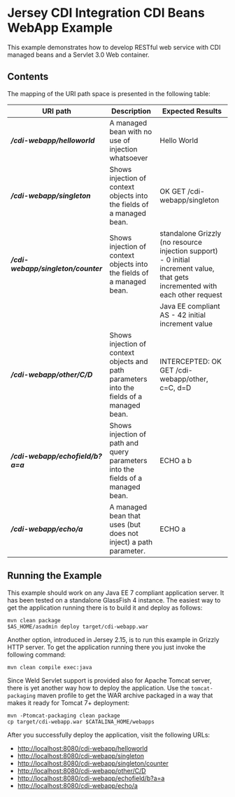 <!--

    DO NOT ALTER OR REMOVE COPYRIGHT NOTICES OR THIS HEADER.

    Copyright (c) 2015 Oracle and/or its affiliates. All rights reserved.

    The contents of this file are subject to the terms of either the GNU
    General Public License Version 2 only ("GPL") or the Common Development
    and Distribution License("CDDL") (collectively, the "License").  You
    may not use this file except in compliance with the License.  You can
    obtain a copy of the License at
    http://glassfish.java.net/public/CDDL+GPL_1_1.html
    or packager/legal/LICENSE.txt.  See the License for the specific
    language governing permissions and limitations under the License.

    When distributing the software, include this License Header Notice in each
    file and include the License file at packager/legal/LICENSE.txt.

    GPL Classpath Exception:
    Oracle designates this particular file as subject to the "Classpath"
    exception as provided by Oracle in the GPL Version 2 section of the License
    file that accompanied this code.

    Modifications:
    If applicable, add the following below the License Header, with the fields
    enclosed by brackets [] replaced by your own identifying information:
    "Portions Copyright [year] [name of copyright owner]"

    Contributor(s):
    If you wish your version of this file to be governed by only the CDDL or
    only the GPL Version 2, indicate your decision by adding "[Contributor]
    elects to include this software in this distribution under the [CDDL or GPL
    Version 2] license."  If you don't indicate a single choice of license, a
    recipient has the option to distribute your version of this file under
    either the CDDL, the GPL Version 2 or to extend the choice of license to
    its licensees as provided above.  However, if you add GPL Version 2 code
    and therefore, elected the GPL Version 2 license, then the option applies
    and therefore, elected the GPL Version 2 license, then the option applies
    only if the new code is made subject to such option by the copyright
    holder.

-->

Jersey CDI Integration CDI Beans WebApp Example
===============================================

This example demonstrates how to develop RESTful web service with CDI
managed beans and a Servlet 3.0 Web container.

Contents
--------

The mapping of the URI path space is presented in the following table:

URI path                              | Description                                                                                 | Expected Results
------------------------------------- | ------------------------------------------------------------------------------------------- | -------------------------------------------------------------------------------------------------------------------------------
**_/cdi-webapp/helloworld_**          | A managed bean with no use of injection whatsoever                                          | Hello World
**_/cdi-webapp/singleton_**           | Shows injection of context objects into the fields of a managed bean.                       | OK GET /cdi-webapp/singleton
**_/cdi-webapp/singleton/counter_**   | Shows injection of context objects into the fields of a managed bean.                       | standalone Grizzly (no resource injection support) - 0 initial increment value, that gets incremented with each other request
                                      |                                                                                             | Java EE compliant AS - 42 initial increment value
**_/cdi-webapp/other/C/D_**           | Shows injection of context objects and path parameters into the fields of a managed bean.   | INTERCEPTED: OK GET /cdi-webapp/other, c=C, d=D
**_/cdi-webapp/echofield/b?a=a_**     | Shows injection of path and query parameters into the fields of a managed bean.             | ECHO a b
**_/cdi-webapp/echo/a_**              | A managed bean that uses (but does not inject) a path parameter.                            | ECHO a

Running the Example
-------------------

This example should work on any Java EE 7 compliant application server.
It has been tested on a standalone GlassFish 4 instance. The easiest way
to get the application running there is to build it and deploy as
follows:

    mvn clean package
    $AS_HOME/asadmin deploy target/cdi-webapp.war

Another option, introduced in Jersey 2.15, is to run this example in
Grizzly HTTP server. To get the application running there you just
invoke the following command:

    mvn clean compile exec:java

Since Weld Servlet support is provided also for Apache Tomcat server,
there is yet another way how to deploy the application. Use the
`tomcat-packaging` maven profile to get the WAR archive packaged in a
way that makes it ready for Tomcat 7+ deployment:

    mvn -Ptomcat-packaging clean package
    cp target/cdi-webapp.war $CATALINA_HOME/webapps

After you successfully deploy the application, visit the following URLs:

-   <http://localhost:8080/cdi-webapp/helloworld>
-   <http://localhost:8080/cdi-webapp/singleton>
-   <http://localhost:8080/cdi-webapp/singleton/counter>
-   <http://localhost:8080/cdi-webapp/other/C/D>
-   <http://localhost:8080/cdi-webapp/echofield/b?a=a>
-   <http://localhost:8080/cdi-webapp/echo/a>